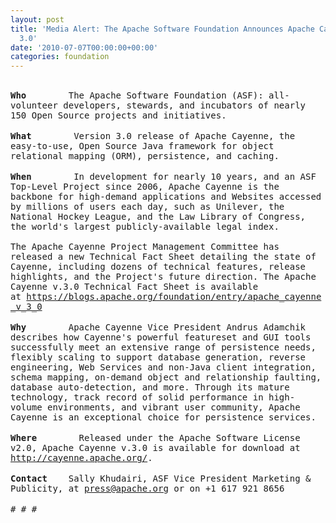 ```yaml
---
layout: post
title: 'Media Alert: The Apache Software Foundation Announces Apache Cayenne Version
  3.0'
date: '2010-07-07T00:00:00+00:00'
categories: foundation
---
```

<span style="font-family: monospace; font-size: 14px; line-height: 16px; "><br style="line-height: 1.2em; outline-style: none; outline-width: initial; outline-color: initial; " /><b>Who</b>&nbsp;&nbsp;&nbsp; &nbsp;&nbsp;&nbsp; The Apache Software Foundation (ASF): all-volunteer developers, stewards, and incubators of nearly 150 Open Source projects and initiatives.<br style="line-height: 1.2em; outline-style: none; outline-width: initial; outline-color: initial; " /><br style="line-height: 1.2em; outline-style: none; outline-width: initial; outline-color: initial; " /><b>What</b>&nbsp;&nbsp;&nbsp; &nbsp;&nbsp;&nbsp; Version 3.0 release of Apache Cayenne, the easy-to-use, Open Source Java framework for object relational mapping (ORM), persistence, and caching.<br style="line-height: 1.2em; outline-style: none; outline-width: initial; outline-color: initial; " /><br style="line-height: 1.2em; outline-style: none; outline-width: initial; outline-color: initial; " /><b>When</b>&nbsp;&nbsp;&nbsp; &nbsp;&nbsp;&nbsp; In development for nearly 10 years, and an ASF Top-Level Project since 2006, Apache Cayenne is the backbone for high-demand applications and Websites accessed by millions of users each day, such as Unilever, the National Hockey League, and the Law Library of Congress, the world's largest publicly-available legal index. <br style="line-height: 1.2em; outline-style: none; outline-width: initial; outline-color: initial; " /><br style="line-height: 1.2em; outline-style: none; outline-width: initial; outline-color: initial; " />The Apache Cayenne Project Management Committee has released a new Technical Fact Sheet detailing the state of Cayenne, including dozens of technical features, release highlights, and the Project's future direction. The Apache Cayenne v.3.0 Technical Fact Sheet is available at&nbsp;<a href="https://blogs.apache.org/foundation/entry/apache_cayenne_v_3_0" target="_blank" style="line-height: 1.2em; text-decoration: none; color: #003399; outline-style: none; outline-width: initial; outline-color: initial; ">https://blogs.apache.org/foundation/entry/apache_cayenne_v_3_0</a><br style="line-height: 1.2em; outline-style: none; outline-width: initial; outline-color: initial; " /><br style="line-height: 1.2em; outline-style: none; outline-width: initial; outline-color: initial; " /><b>Why</b>&nbsp;&nbsp;&nbsp; &nbsp;&nbsp;&nbsp; Apache Cayenne Vice President Andrus Adamchik describes how Cayenne's powerful featureset and GUI tools successfully meet an extensive range of persistence needs, flexibly scaling to support database generation, reverse engineering, Web Services and non-Java client integration, schema mapping, on-demand object and relationship faulting, database auto-detection, and more. Through its mature technology, track record of solid performance in high-volume environments, and vibrant user community, Apache Cayenne is an exceptional choice for persistence services.<br style="line-height: 1.2em; outline-style: none; outline-width: initial; outline-color: initial; " /><br style="line-height: 1.2em; outline-style: none; outline-width: initial; outline-color: initial; " /><b>Where</b>&nbsp;&nbsp;&nbsp; &nbsp;&nbsp;&nbsp; Released under the Apache Software License v2.0, Apache Cayenne v.3.0 is available for download at <a href="http://cayenne.apache.org/" target="_blank" style="line-height: 1.2em; text-decoration: none; color: #003399; outline-style: none; outline-width: initial; outline-color: initial; ">http://cayenne.apache.org/</a>.<br style="line-height: 1.2em; outline-style: none; outline-width: initial; outline-color: initial; " /><br style="line-height: 1.2em; outline-style: none; outline-width: initial; outline-color: initial; " /><b>Contact</b>&nbsp;&nbsp;&nbsp; Sally Khudairi, ASF Vice President Marketing &amp; Publicity, at <a ymailto="mailto:press@apache.org" href="http://us.mc308.mail.yahoo.com/mc/compose?to=press@apache.org" style="line-height: 1.2em; text-decoration: underline; color: #003399; outline-style: none; outline-width: initial; outline-color: initial; ">press@apache.org</a> or on +1 617 921 8656<br style="line-height: 1.2em; outline-style: none; outline-width: initial; outline-color: initial; " /><br style="line-height: 1.2em; outline-style: none; outline-width: initial; outline-color: initial; " /># # #</span>
